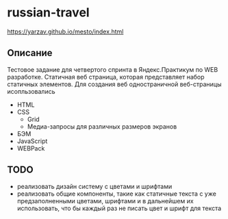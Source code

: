 # russian-travel

https://yarzav.github.io/mesto/index.html

## Описание  

Тестовое задание для четвертого спринта в Яндекс.Практикум по WEB разработке.
Статичная веб страница, которая представляет набор статичных элементов.
Для создания веб одностраничной веб-страницы исопльзовались
- HTML
- CSS
  - Grid
  - Медиа-запросы для различных размеров экранов
- БЭМ
- JavaScript
- WEBPack

## TODO

- реализовать дизайн систему с цветами и шрифтами
- реализовать общие компоненты, такие как статичные текста с уже предзаполненными цветами, шрифтами и в дальнейшем их использовать, что бы каждый раз не писать цвет и шрифт для текста
